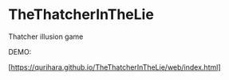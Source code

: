 # TheThatcherInTheLie
Thatcher illusion game

DEMO:

[https://qurihara.github.io/TheThatcherInTheLie/web/index.html]

